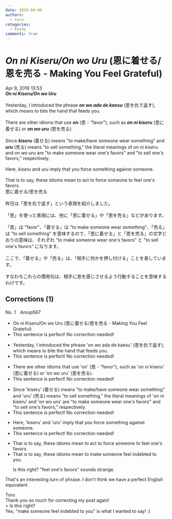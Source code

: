 ```yaml
---
date: 2019-04-09
authors:
  - toru
categories:
  - Essay
comments: true
---
```


# <strong><em>On ni Kiseru/On wo Uru</strong></em> (恩に着せる/恩を売る - Making You Feel Grateful)
<div class="date">Apr 9, 2019 13:53</div>
<div id="post"><div id="body_show_ori">
<strong><em>On ni Kiseru/On wo Uru</strong></em><br/><br/>Yesterday, I introduced the phrase <strong><em>on wo ada de kaesu</em></strong> (恩を仇で返す), which means to bite the hand that feeds you.<br/><br/>There are other idioms that use <strong><em>on</em></strong> (恩 - "favor"), such as <strong><em>on ni kiseru</em></strong> (恩に着せる) or <strong><em>on wo uru</em></strong> (恩を売る).<br/><br/>Since <strong><em>kiseru</em></strong> (着せる) means "to make/have someone wear something" and <strong><em>uru</em></strong> (売る) means "to sell something," the literal meanings of <em>on ni kiseru</em> and <em>on wo uru</em> are "to make someone wear one's favors" and "to sell one's favors," respectively.<br/><br/>Here, <em>kiseru</em> and <em>uru</em> imply that you force something against someone.<br/><br/>That is to say, these idioms mean to act to force someone to feel one's favors.
</div></div>

<!-- more -->

<div id="post_ja"><div id="body_show_mo">
恩に着せる/恩を売る<br/><br/>昨日は「恩を仇で返す」という表現を紹介しました。<br/><br/>「恩」を使った表現には、他に「恩に着せる」や「恩を売る」などがあります。<br/><br/>「恩」は "favor"、「着せる」は "to make someone wear something"、「売る」は "to sell something" を意味するので、「恩に着せる」と「恩を売る」の文字どおりの意味は、それぞれ "to make someone wear one's favors" と "to sell one's favors" になります。<br/><br/>ここで、「着せる」や「売る」は、「相手に何かを押し付ける」ことを表しています。<br/><br/>すなわちこれらの慣用句は、相手に恩を感じさせるよう行動することを意味するわけです。
</div></div>

## Corrections (1)
<div id="block"><div class="first_name"> No. 1　<span class="just_name">Amop567</span></div><div id="block2">
<ul class="correction_field">
<li class="incorrect">On ni Kiseru/On wo Uru (恩に着せる/恩を売る - Making You Feel Grateful)</li>
<li class="corrected perfect">This sentence is perfect! No correction needed!</li>
</ul>
<ul class="correction_field">
<li class="incorrect">Yesterday, I introduced the phrase 'on wo ada de kaesu' (恩を仇で返す), which means to bite the hand that feeds you.</li>
<li class="corrected perfect">This sentence is perfect! No correction needed!</li>
</ul>
<ul class="correction_field">
<li class="incorrect">There are other idioms that use 'on' (恩 - "favor"), such as 'on ni kiseru' (恩に着せる) or 'on wo uru' (恩を売る).</li>
<li class="corrected perfect">This sentence is perfect! No correction needed!</li>
</ul>
<ul class="correction_field">
<li class="incorrect">Since 'kiseru' (着せる) means "to make/have someone wear something" and 'uru' (売る) means "to sell something," the literal meanings of 'on ni kiseru' and 'on wo uru' are "to make someone wear one's favors" and "to sell one's favors," respectively.</li>
<li class="corrected perfect">This sentence is perfect! No correction needed!</li>
</ul>
<ul class="correction_field">
<li class="incorrect">Here, 'kiseru' and 'uru' imply that you force something against someone.</li>
<li class="corrected perfect">This sentence is perfect! No correction needed!</li>
</ul>
<ul class="correction_field">
<li class="incorrect">That is to say, these idioms mean to act to force someone to feel one's favors.</li>
<li class="corrected correct">
That is to say, these idioms mean to <span class="f_blue">make someone feel indebted to you.</span>
<p class="correction_comment">Is this right? "feel one's favors" sounds strange.</p>
</li>
</ul>
<p class="comment_small">
 That's an interesting turn of phrase. I don't think we have a perfect English equivalent.
</p>

</div><div class="name"><span class="just_name">Toru</span><br>
Thank you so much for correcting my post again!<br/>&gt; Is this right?<br/>Yes, "make someone feel indebted to you" is what I wanted to say! :)
</div>
</div>
